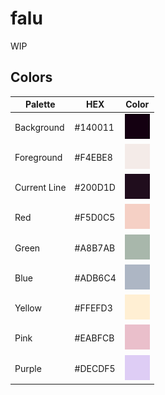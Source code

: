 # falu
 WIP

## Colors
| Palette      | HEX     | Color                       |
| ------------ | ------- | --------------------------- |
| Background   | #140011 | ![Colored box][background]  |
| Foreground   | #F4EBE8 | ![Colored box][foreground]  |
| Current Line | #200D1D | ![Colored box][currentline] |
| Red          | #F5D0C5 | ![Colored box][red]         |
| Green        | #A8B7AB | ![Colored box][green]       |
| Blue         | #ADB6C4 | ![Colored box][blue]        |
| Yellow       | #FFEFD3 | ![Colored box][yellow]      |
| Pink         | #EABFCB | ![Colored box][pink]        |
| Purple       | #DECDF5 | ![Colored box][purple]      |

[background]:img/background.png
[foreground]:img/foreground.png
[currentline]:img/line.png
[red]:img/red.png
[green]:img/green.png
[blue]:img/blue.png
[yellow]:img/yellow.png
[pink]:img/pink.png
[purple]:img/purple.png
